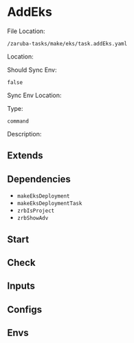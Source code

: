 
# AddEks

File Location:

    /zaruba-tasks/make/eks/task.addEks.yaml


Location:




Should Sync Env:

    false


Sync Env Location:




Type:

    command


Description:





## Extends




## Dependencies

* `makeEksDeployment`
* `makeEksDeploymentTask`
* `zrbIsProject`
* `zrbShowAdv`


## Start




## Check




## Inputs


## Configs


## Envs